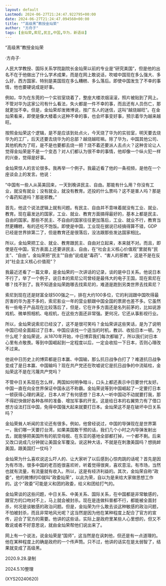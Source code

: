 ```yaml
---
layout: default
Lastmod: 2024-06-27T21:24:47.922795+00:00
date: 2024-06-27T21:24:47.094560+00:00
title: "“高级黑”教授金灿荣"
author: "方舟子"
tags: [金灿荣,索尼,民主,中国,华为，新语丝]
---
```


“高级黑”教授金灿荣

·方舟子·

人民大学教授、国际关系学院副院长金灿荣以前的专业是“研究美国”，但是他的出名不在于他做出了什么学术成果，而是在网上敢说话，吹嘘中国现在多么强大、多么好，西方国家、特别是美国现在多么糟糕、多么落后。即使中国发生了不幸的事情，他也要硬说成是好事。

例如，华为在东莞的一个实验室烧着了，整座大楼浓烟滚滚，照片被贴到了网上。不管对华为这家公司有什么看法，失火都是一件不幸的事，而且还有人员伤亡，那就更加不幸。但是，金灿荣却发微博说，按广东人的迷信，这叫“越烧越旺”。在金灿荣看来，即使是像大楼着火这种不幸的事，也会坏事变好事，预示着华为越来越旺。

按照金灿荣这个逻辑，是不是应该到处点火，今天烧了华为的实验室，明天要去烧华为的工厂，后天还要去烧华为的总部？越烧越旺嘛。除了华为，中国其他公司、其他机构为了旺，是不是也要都去烧一把？烧不着还要派人去点火？这种言论让人觉得金灿荣是不是一个变态？对人们都认为很不幸的事情，他却像一个纵火犯一样的兴奋，觉得是好事。

金灿荣惊人的言论很多。我再举一个例子。我最近看了他的一条视频，是他在一个座谈会上的发言。他说：

“中国有一些人从英美回来，一天到晚讲民主、自由。那能有什么用？你没有工业，就没有就业；没有就业，就没有教育。还投的什么票吗？这不是害人吗？那是个毒药知道吗？那是邪教。”

首先，他这个说法逻辑上就有问题。有民主、自由并不意味着就没有工业、就业、教育。现在最发达的国家，工业、就业、教育方面搞得最好的，基本上都是民主、自由的国家。那些不民主、不自由的国家往往更加落后，工业、就业不行，教育当然更糟糕，有的还吃不饱饭。即使是中国，工业现在据说已经搞得算不错，GDP已经是世界排第二了，但是教育还是很落后，没法跟那些发达国家相比。

所以，金灿荣把工业、就业、教育跟民主、自由对立起来，本来就不对。而且，即使是在中国，官方表面上还要讲民主、自由，在“社会主义核心价值观”里就有“民主”、“自由”。金灿荣把“民主”“自由”说成是“毒药”、“害人的邪教”，这是不是在反对“社会主义核心价值观”？

我最近还看了一篇文章，是金灿荣的一次讲话的记录，谈的是中日关系。他说日本不行了，举了一个例子，说日本的索尼公司曾经是最伟大的电子王国，现在索尼在哪？找不到了。我不知道金灿荣跑哪去找索尼的，难道是跑到另类世界去找索尼？

索尼到现在还是财富全球500强之一，排在大约100多位，它的利润跟中国吹得最厉害的华为差不多的，索尼影业一年的营业额跟中国全国的票房也差不多。它虽然有一些电子产品现在比较落后了，但是，它在许多方面还是名列前茅的，比如说游戏机、微单照相机、电视机，在这些方面还非常强。更何况，它还从事影视行业。

所以，金灿荣说索尼已经没了，这不是很可笑吗？金灿荣讲这些笑话，是为了说明中国已经全面超过了日本，中国应该找一个适当的时机，教训、收拾日本一顿。为什么呢？金灿荣说，从1870年开始，中日博弈我们每次都输了，所以我们对日本心里有点敬畏。等到中国崛起到一定程度以后，一定会收拾一下日本，否则心理改不过来。

他说中日历史上的博弈都是日本赢、中国输，那么抗日战争白打了？难道抗日战争变成了是日本赢、中国输吗？现在共产党还在吹嘘说它是抗日战争的中流砥柱，金灿荣这不是在污蔑共产党吗？

不管中日关系现在怎么样，两国如何明争暗斗，口头上都还表示中日要世代友好。中国一直在向全世界保证中国永远不称霸。金灿荣说等到中国崛起了一定要打日本一顿获得心理的满足，日本人听了有何感想？日本人一听中国动不动就要打我，那不得赶快做好各种各样的准备、增加军事的开支。这是给日本的右翼势力有了借口想方设法打压中国，免得中国强大起来就要打日本。金灿荣这不是在破坏中日关系吗？

金灿荣耸人听闻的言论还有很多。例如，他曾经说过，中国的导弹现在是世界第一，我们哪一天要打台湾，如果美国敢干预的话，我们几个小时之内导弹发射出去，就能够把美国所有的航空母舰、在东亚的基地全部都打掉，一个都不剩。后来又改口说成几分钟就让美国全军覆没。说这种大话，不就是在刺激美国吗？想挑衅美国，跟美国打一仗吗？

金灿荣为什么喜欢说这么吓人的、让大家听了以后感到心惊肉跳的话呢？首先是因为有市场，很多中国的老百姓很喜欢听，听着觉得很爽，喜欢意淫。有市场，当然也就有流量，有流量就有收入。所以，这是有经济利益的。其次，金灿荣自称“政委”，他的微博的ID就叫“政委灿荣”，以此为荣，自以为是来给大家做思想工作的。这个“政委”可能是义和团的政委，给义和团给打气的。

金灿荣谈的这些问题，中日关系、中美关系、国际关系，在中国都是非常敏感的，跟官方的口吻对不上，马上就会被封杀。现在是连做科普都不行，都能被全面封杀，何况是谈敏感的政治问题。但是，金灿荣为什么敢去谈这种敏感的政治问题，不怕被封杀，而且非常地风光呢？这当然是因为他在某种程度上配合了官方的宣传，迎合了官方的需要。他讲的这些话，实际上是政府里某些人心里想的，但又不敢说或者不好意思说，就由金灿荣帮他们说出来了。

网上有一个说法，说金灿荣是“国师”，这当然是在讽刺他，但还是有一点道理的。他在某种程度上的确是政府的一个传声筒。只不过，他讲的话实在是太弱智了，结果就变成了高级黑。

2020.9.28.录制

2024.5.10整理

(XYS20240620)

